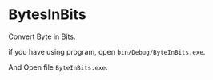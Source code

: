 # BytesInBits

Convert Byte in Bits.

if you have using program, open `bin/Debug/ByteInBits.exe`.

And Open file `ByteInBits.exe`.

